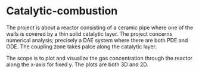 # Catalytic-combustion
The project is about a reactor consisting of a ceramic pipe where one of the walls is covered by a thin solid catalytic layer.
The project concerns numerical analysis; precisely a DAE system where there are both PDE and ODE. The coupling zone takes palce along the catalytic layer.

The scope is to plot and visualize the gas concentration through the reactor along the x-axis for fixed y. The plots are both 3D and 2D.
